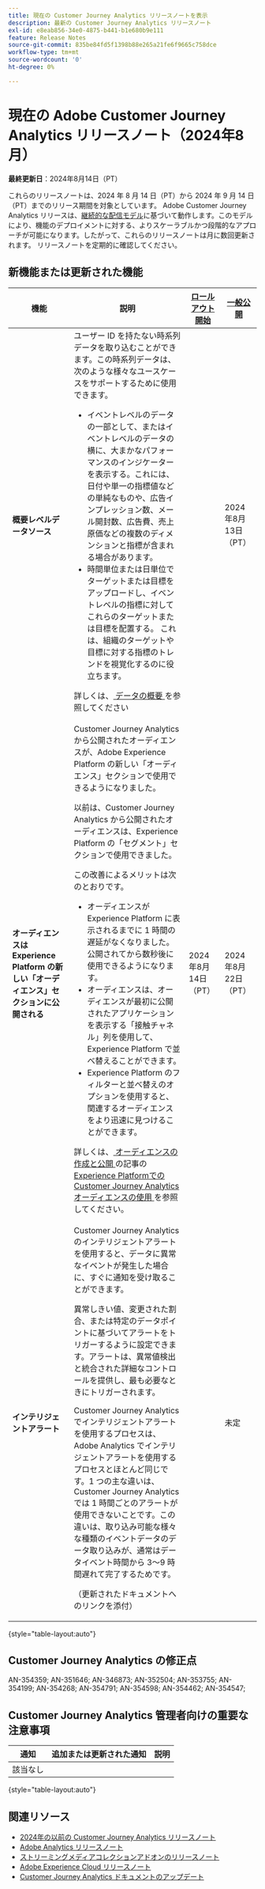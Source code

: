 ```yaml
---
title: 現在の Customer Journey Analytics リリースノートを表示
description: 最新の Customer Journey Analytics リリースノート
exl-id: e8eab856-34e0-4875-b441-b1e680b9e111
feature: Release Notes
source-git-commit: 835be84fd5f1398b88e265a21fe6f9665c758dce
workflow-type: tm+mt
source-wordcount: '0'
ht-degree: 0%

---
```


# 現在の Adobe Customer Journey Analytics リリースノート（2024年8月）

**最終更新日**：2024年8月14日（PT）

これらのリリースノートは、2024 年 8 月 14 日（PT）から 2024 年 9 月 14 日（PT）までのリリース期間を対象としています。 Adobe Customer Journey Analytics リリースは、[継続的な配信モデル](releases.md)に基づいて動作します。このモデルにより、機能のデプロイメントに対する、よりスケーラブルかつ段階的なアプローチが可能になります。したがって、これらのリリースノートは月に数回更新されます。 リリースノートを定期的に確認してください。

## 新機能または更新された機能

| 機能 | 説明 | [ロールアウト開始](releases.md) | [一般公開](releases.md) |
| ----------- | ---------- | ------- | ---- |
| **概要レベルデータソース** | ユーザー ID を持たない時系列データを取り込むことができます。この時系列データは、次のような様々なユースケースをサポートするために使用できます。<ul><li>イベントレベルのデータの一部として、またはイベントレベルのデータの横に、大まかなパフォーマンスのインジケーターを表示する。これには、日付や単一の指標値などの単純なものや、広告インプレッション数、メール開封数、広告費、売上原価などの複数のディメンションと指標が含まれる場合があります。</li><li>時間単位または日単位でターゲットまたは目標をアップロードし、イベントレベルの指標に対してこれらのターゲットまたは目標を配置する。 これは、組織のターゲットや目標に対する指標のトレンドを視覚化するのに役立ちます。</li></ul><p>詳しくは、[ データの概要 ](/help/data-views/summary-data.md) を参照してください</p> |  | 2024年8月13日（PT） |
| **オーディエンスは Experience Platform の新しい「オーディエンス」セクションに公開される** | Customer Journey Analytics から公開されたオーディエンスが、Adobe Experience Platform の新しい「オーディエンス」セクションで使用できるようになりました。<p>以前は、Customer Journey Analytics から公開されたオーディエンスは、Experience Platform の「セグメント」セクションで使用できました。</p><p>この改善によるメリットは次のとおりです。</p><ul><li>オーディエンスが Experience Platform に表示されるまでに 1 時間の遅延がなくなりました。公開されてから数秒後に使用できるようになります。</li><li>オーディエンスは、オーディエンスが最初に公開されたアプリケーションを表示する「接触チャネル」列を使用して、Experience Platform で並べ替えることができます。</li><li>Experience Platform のフィルターと並べ替えのオプションを使用すると、関連するオーディエンスをより迅速に見つけることができます。</li></ul> <p>詳しくは、[ オーディエンスの作成と公開 ](/help/components/audiences/publish.md#use-customer-journey-analytics-audiences-in-experience-platform) の記事の [Experience PlatformでのCustomer Journey Analyticsオーディエンスの使用 ](/help/components/audiences/publish.md) を参照してください。</p> | 2024年8月14日（PT） | 2024年8月22日（PT） |
| **インテリジェントアラート** | Customer Journey Analyticsのインテリジェントアラートを使用すると、データに異常なイベントが発生した場合に、すぐに通知を受け取ることができます。<p>異常しきい値、変更された割合、または特定のデータポイントに基づいてアラートをトリガーするように設定できます。アラートは、異常値検出と統合された詳細なコントロールを提供し、最も必要なときにトリガーされます。</p><p>Customer Journey Analytics でインテリジェントアラートを使用するプロセスは、Adobe Analytics でインテリジェントアラートを使用するプロセスとほとんど同じです。1 つの主な違いは、Customer Journey Analytics では 1 時間ごとのアラートが使用できないことです。この違いは、取り込み可能な様々な種類のイベントデータのデータ取り込みが、通常はデータイベント時間から 3～9 時間遅れて完了するためです。</p><p>（更新されたドキュメントへのリンクを添付）</p><!--<p>[Learn more](/help/analysis-workspace/c-intelligent-alerts/intellligent-alerts.md)</p> --> |  | 未定 |

{style="table-layout:auto"}

## Customer Journey Analytics の修正点

AN-354359; AN-351646; AN-346873; AN-352504; AN-353755; AN-354199; AN-354268; AN-354791; AN-354598; AN-354462; AN-354547;

## Customer Journey Analytics 管理者向けの重要な注意事項

| 通知 | 追加または更新された通知 | 説明 |
| --- | --- | --- |
| 該当なし | | |

{style="table-layout:auto"}

## 関連リソース

* [2024年の以前の Customer Journey Analytics リリースノート](/help/release-notes/2024.md)
* [Adobe Analytics リリースノート](https://experienceleague.adobe.com/docs/analytics/release-notes/latest.html?lang=ja)
* [ストリーミングメディアコレクションアドオンのリリースノート](https://experienceleague.adobe.com/docs/media-analytics/using/additional-resources/release-notes.html?lang=ja)
* [Adobe Experience Cloud リリースノート](https://experienceleague.adobe.com/docs/release-notes/experience-cloud/current.html?lang=ja)
* [Customer Journey Analytics ドキュメントのアップデート](/help/release-notes/doc-changes.md)
